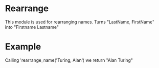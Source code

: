 Rearrange
=========

This module is used for rearranging names.
Turns "LastName, FirstName" into "Firstname Lastname"

# Example

Calling 'rearrange_name('Turing, Alan') we return "Alan Turing"
